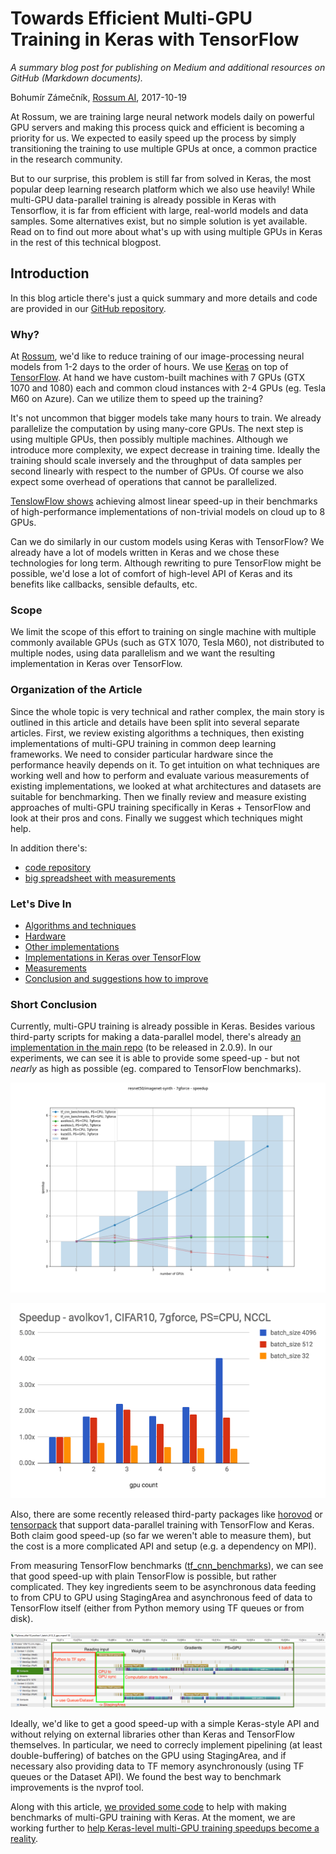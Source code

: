 # Towards Efficient Multi-GPU Training in Keras with TensorFlow

_A summary blog post for publishing on Medium and additional resources on GitHub (Markdown documents)._

Bohumír Zámečník, [Rossum AI](https://rossum.ai/), 2017-10-19

At Rossum, we are training large neural network models daily on powerful GPU servers and making this process quick and efficient is becoming a priority for us.  We expected to easily speed up the process by simply transitioning the training to use multiple GPUs at once, a common practice in the research community.

But to our surprise, this problem is still far from solved in Keras, the most popular deep learning research platform which we also use heavily!  While multi-GPU data-parallel training is already possible in Keras with Tensorflow, it is far from efficient with large, real-world models and data samples.  Some alternatives exist, but no simple solution is yet available.  Read on to find out more about what's up with using multiple GPUs in Keras in the rest of this technical blogpost.

## Introduction

In this blog article there's just a quick summary and more details and code are provided in our [GitHub repository](https://github.com/rossumai/keras-multi-gpu/tree/master/blog/docs).

### Why?

At [Rossum](https://rossum.ai), we'd like to reduce training of our image-processing neural models from 1-2 days to the order of hours. We use [Keras](https://keras.io) on top of [TensorFlow](https://www.tensorflow.org). At hand we have custom-built machines with 7 GPUs (GTX 1070 and 1080) each and common cloud instances with 2-4 GPUs (eg. Tesla M60 on Azure). Can we utilize them to speed up the training?

It's not uncommon that bigger models take many hours to train. We already parallelize the computation by using many-core GPUs. The next step is using multiple GPUs, then possibly multiple machines. Although we introduce more complexity, we expect decrease in training time. Ideally the training should scale inversely and the throughput of data samples per second linearly with respect to the number of GPUs. Of course we also expect some overhead of operations that cannot be parallelized.

[TenslowFlow shows](https://www.tensorflow.org/performance/benchmarks) achieving almost linear speed-up in their benchmarks of high-performance implementations of non-trivial models on cloud up to 8 GPUs.

Can we do similarly in our custom models using Keras with TensorFlow? We already have a lot of models written in Keras and we chose these technologies for long term. Although rewriting to pure TensorFlow might be possible, we'd lose a lot of comfort of high-level API of Keras and its benefits like callbacks, sensible defaults, etc.

### Scope

We limit the scope of this effort to training on single machine with multiple commonly available GPUs (such as GTX 1070, Tesla M60), not distributed to multiple nodes, using data parallelism and we want the resulting implementation in Keras over TensorFlow.

### Organization of the Article

Since the whole topic is very technical and rather complex, the main story is outlined in this article and details have been split into several separate articles. First, we review existing algorithms a techniques, then existing implementations of multi-GPU training in common deep learning frameworks. We need to consider particular hardware since the performance heavily depends on it. To get intuition on what techniques are working well and how to perform and evaluate various measurements of existing implementations, we looked at what architectures and datasets are suitable for benchmarking. Then we finally review and measure existing approaches of multi-GPU training specifically in Keras + TensorFlow and look at their pros and cons. Finally we suggest which techniques might help.

In addition there's:

- [code repository](https://github.com/rossumai/keras-multi-gpu)
- [big spreadsheet with measurements ](https://docs.google.com/spreadsheets/d/1c5yGydEANMzHjBufTzph0w-WGwJyiwPMRYz3yBZatb4/edit#gid=0)

### Let's Dive In

- [Algorithms and techniques](algorithms-and-techniques.md)
- [Hardware](hardware.md)
- [Other implementations](other-implementations.md)
- [Implementations in Keras over TensorFlow](keras-tensorflow.md)
- [Measurements](measurements.md)
- [Conclusion and suggestions how to improve](conclusion.md)

### Short Conclusion

Currently, multi-GPU training is already possible in Keras. Besides various third-party scripts for making a data-parallel model, there's already [an implementation in the main repo](https://github.com/fchollet/keras/blob/3dd3e8331677e68e7dec6ed4a1cbf16b7ef19f7f/keras/utils/training_utils.py#L56-L75) (to be released in 2.0.9). In our experiments, we can see it is able to provide some speed-up - but not _nearly_ as high as possible (eg. compared to TensorFlow benchmarks).

![comparison_resnet50_7gforce_speedup](images/comparison_resnet50_7gforce_speedup.png)

![keras avolkov1 cifar10 7gforce speedup](images/keras_avolkov1_cifar10_7gforce_speedup.png)

Also, there are some recently released third-party packages like [horovod](https://github.com/uber/horovod) or [tensorpack](https://github.com/tensorpack) that support data-parallel training with TensorFlow and Keras. Both claim good speed-up (so far we weren't able to measure them), but the cost is a more complicated API and setup (e.g. a dependency on MPI).

From measuring TensorFlow benchmarks ([tf_cnn_benchmarks](https://github.com/tensorflow/benchmarks/tree/master/scripts/tf_cnn_benchmarks)), we can see that good speed-up with plain TensorFlow is possible, but rather complicated. They key ingredients seem to be asynchronous data feeding to from CPU to GPU using StagingArea and asynchronous feed of data to TensorFlow itself (either from Python memory using TF queues or from disk).

![nvprof_cifar10_keras_7gforce_2_gpu](images/nvprof_cifar10_keras_7gforce_2_gpu.png)

Ideally, we'd like to get a good speed-up with a simple Keras-style API and without relying on external libraries other than Keras and TensorFlow themselves. In particular, we need to correcly implement pipelining (at least double-buffering) of batches on the GPU using StagingArea, and if necessary also providing data to TF memory asynchronously (using TF queues or the Dataset API). We found the best way to benchmark improvements is the nvprof tool.

Along with this article, [we provided some code](https://github.com/rossumai/keras-multi-gpu) to help with making benchmarks of multi-GPU training with Keras.  At the moment, we are working further to [help Keras-level multi-GPU training speedups become a reality](https://github.com/avolkov1/keras_experiments/issues/2#issuecomment-339507791).
